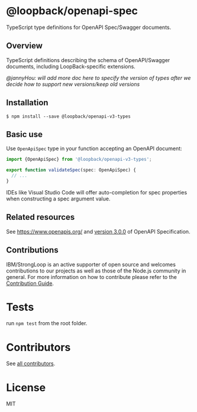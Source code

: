 # @loopback/openapi-spec

TypeScript type definitions for OpenAPI Spec/Swagger documents.

## Overview

TypeScript definitions describing the schema of OpenAPI/Swagger documents,
including LoopBack-specific extensions.

_@jannyHou: will add more doc here to specify the version of types after we decide how to support new versions/keep old versions_

## Installation

```
$ npm install --save @loopback/openapi-v3-types
```

## Basic use

Use `OpenApiSpec` type in your function accepting an OpenAPI document:

```ts
import {OpenApiSpec} from '@loopback/openapi-v3-types';

export function validateSpec(spec: OpenApiSpec) {
  // ...
}
```

IDEs like Visual Studio Code will offer auto-completion for spec properties
when constructing a spec argument value.

## Related resources

See https://www.openapis.org/ and [version 3.0.0](https://github.com/OAI/OpenAPI-Specification/blob/master/versions/3.0.0.md)
of OpenAPI Specification.

## Contributions

IBM/StrongLoop is an active supporter of open source and welcomes contributions to our projects as well as those of the Node.js community in general. For more information on how to contribute please refer to the [Contribution Guide](https://loopback.io/doc/en/contrib/index.html).

# Tests

run `npm test` from the root folder.

# Contributors

See [all contributors](https://github.com/strongloop/loopback-next/graphs/contributors).

# License

MIT
